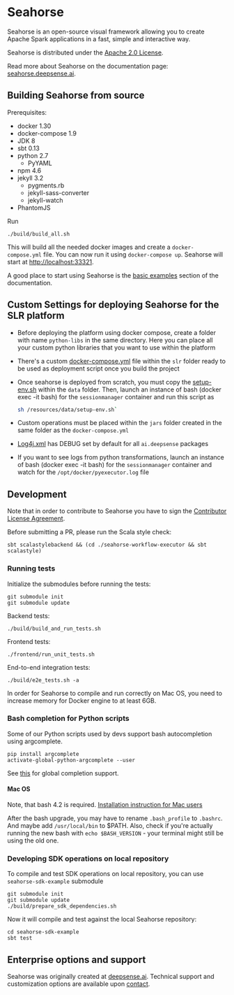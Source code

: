 # Seahorse

Seahorse is an open-source visual framework allowing you to create Apache Spark applications
in a fast, simple and interactive way.

Seahorse is distributed under the [Apache 2.0 License](https://www.apache.org/licenses/LICENSE-2.0).

Read more about Seahorse on the documentation page: [seahorse.deepsense.ai](https://seahorse.deepsense.ai/).

## Building Seahorse from source

Prerequisites:
* docker 1.30
* docker-compose 1.9
* JDK 8
* sbt 0.13
* python 2.7
  * PyYAML
* npm 4.6
* jekyll 3.2
  * pygments.rb
  * jekyll-sass-converter
  * jekyll-watch
* PhantomJS

Run
```console
./build/build_all.sh
```
This will build all the needed docker images and create a `docker-compose.yml` file.
You can now run it using `docker-compose up`. Seahorse will start at [http://localhost:33321](http://localhost:33321).

A good place to start using Seahorse is the [basic examples](http://seahorse.deepsense.ai/basic_examples.html) section of the documentation.

## Custom Settings for deploying Seahorse for the SLR platform

* Before deploying the platform using docker compose, create a folder with name `python-libs` in the same directory. Here you can place all your custom python libraries that you want to use within the platform
* There's a custom [docker-compose.yml](slr/docker-compose.yml) file within the `slr` folder ready to be used as deployment script once you build the project
* Once seahorse is deployed from scratch, you must copy the [setup-env.sh](slr/setup-env.sh) within the `data` folder. Then, launch an instance of bash (docker exec -it <container-id> bash) for the `sessionmanager` container and run this script as
  
  ```bash
  sh /resources/data/setup-env.sh`
  ```

* Custom operations must be placed within the `jars` folder created in the same folder as the `docker-compose.yml`
* [Log4j.xml](seahorse-workflow-executor/commons/src/main/resources/log4j.xml) has DEBUG set by default for all `ai.deepsense` packages
* If you want to see logs from python transformations, launch an instance of bash (docker exec -it <container-id> bash) for the `sessionmanager` container and watch for the `/opt/docker/pyexecutor.log` file

## Development

Note that in order to contribute to Seahorse you have to sign the
[Contributor License Agreement](https://seahorse.deepsense.ai/licenses/cla).

Before submitting a PR, please run the Scala style check:

```console
sbt scalastylebackend && (cd ./seahorse-workflow-executor && sbt scalastyle)
```

### Running tests

Initialize the submodules before running the tests:
```console
git submodule init
git submodule update
```

Backend tests:
```console
./build/build_and_run_tests.sh
```

Frontend tests:
```console
./frontend/run_unit_tests.sh
```

End-to-end integration tests:
```console
./build/e2e_tests.sh -a
```

In order for Seahorse to compile and run correctly on Mac OS, you need to increase memory for Docker engine to at least 6GB.

### Bash completion for Python scripts

Some of our Python scripts used by devs support bash autocompletion using argcomplete.

```
pip install argcomplete
activate-global-python-argcomplete --user
```

See [this](http://argcomplete.readthedocs.io/en/latest/#activating-global-completion) for global completion support.

#### Mac OS
Note, that bash 4.2 is required.
[Installation instruction for Mac users](http://argcomplete.readthedocs.io/en/latest/#global-completion)

After the bash upgrade, you may have to rename `.bash_profile` to `.bashrc`. And maybe add `/usr/local/bin` to $PATH.
Also, check if you're actually running the new bash with `echo $BASH_VERSION` - your terminal might still be using the old one.

### Developing SDK operations on local repository
To compile and test SDK operations on local repository, you can use `seahorse-sdk-example` submodule
```console
git submodule init
git submodule update
./build/prepare_sdk_dependencies.sh
```
Now it will compile and test against the local Seahorse repository:
```console
cd seahorse-sdk-example
sbt test
```

## Enterprise options and support

Seahorse was originally created at [deepsense.ai](http://deepsense.ai). Technical support and customization options are available upon [contact](mailto:contact@deepsense.ai).

